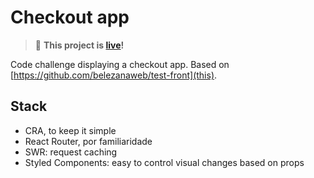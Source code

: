 # Checkout app
> 🚀 **This project is [live](https://checkout-ashen.vercel.app/cart)!** 

Code challenge displaying a checkout app. Based on [https://github.com/belezanaweb/test-front](this).

## Stack
- CRA, to keep it simple
- React Router, por familiaridade
- SWR: request caching
- Styled Components: easy to control visual changes based on props
